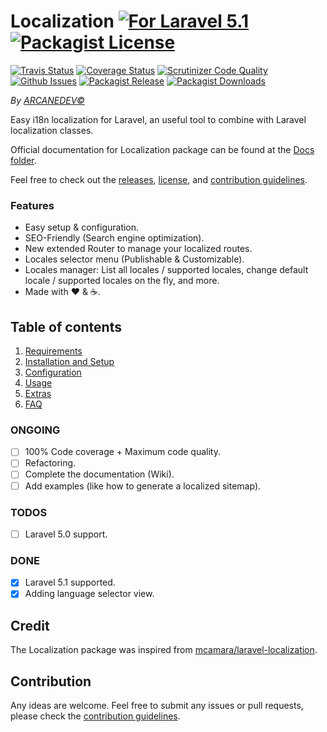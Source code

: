 Localization [![For Laravel 5.1][badge_laravel]](https://github.com/ARCANEDEV/LogViewer#logviewer) [![Packagist License][badge_license]](https://github.com/ARCANEDEV/Localization/blob/master/LICENSE.md)
==============
[![Travis Status][badge_build]](https://travis-ci.org/ARCANEDEV/Localization)
[![Coverage Status][badge_coverage]](https://scrutinizer-ci.com/g/ARCANEDEV/Localization/?branch=master)
[![Scrutinizer Code Quality][badge_quality]](https://scrutinizer-ci.com/g/ARCANEDEV/Localization/?branch=master)
[![Github Issues][badge_issues]](https://github.com/ARCANEDEV/Localization/issues)
[![Packagist Release][badge_release]](https://packagist.org/packages/arcanedev/localization)
[![Packagist Downloads][badge_downloads]](https://packagist.org/packages/arcanedev/localization)

[badge_laravel]:   https://img.shields.io/badge/for%20Laravel-5.1-orange.svg?style=flat-square
[badge_license]:   http://img.shields.io/packagist/l/arcanedev/localization.svg?style=flat-square
[badge_build]:     http://img.shields.io/travis/ARCANEDEV/Localization.svg?style=flat-square
[badge_coverage]:  https://img.shields.io/scrutinizer/coverage/g/ARCANEDEV/Localization.svg?style=flat-square
[badge_quality]:   https://img.shields.io/scrutinizer/g/ARCANEDEV/Localization.svg?style=flat-square
[badge_issues]:    http://img.shields.io/github/issues/ARCANEDEV/Localization.svg?style=flat-square
[badge_release]:   https://img.shields.io/packagist/v/arcanedev/localization.svg?style=flat-square
[badge_downloads]: https://img.shields.io/packagist/dt/arcanedev/localization.svg?style=flat-square

*By [ARCANEDEV&copy;](http://www.arcanedev.net/)*

Easy i18n localization for Laravel, an useful tool to combine with Laravel localization classes.

Official documentation for Localization package can be found at the [Docs folder](_docs).

Feel free to check out the [releases](https://github.com/ARCANEDEV/Localization/releases), [license](https://github.com/ARCANEDEV/Localization/blob/master/LICENSE.md), and [contribution guidelines](https://github.com/ARCANEDEV/Localization/blob/master/CONTRIBUTING.md).
  
### Features

  * Easy setup & configuration.
  * SEO-Friendly (Search engine optimization). 
  * New extended Router to manage your localized routes.
  * Locales selector menu (Publishable & Customizable).
  * Locales manager: List all locales / supported locales, change default locale / supported locales on the fly, and more.
  * Made with :heart: &amp; :coffee:.
  
## Table of contents

1. [Requirements](https://github.com/ARCANEDEV/Localization/wiki/1.-Requirements)
2. [Installation and Setup](https://github.com/ARCANEDEV/Localization/wiki/2.-Installation-and-Setup)
3. [Configuration](https://github.com/ARCANEDEV/Localization/wiki/3.-Configuration)
4. [Usage](https://github.com/ARCANEDEV/Localization/wiki/4.-Usage)
5. [Extras](https://github.com/ARCANEDEV/Localization/wiki/5.-Extras)
6. [FAQ](https://github.com/ARCANEDEV/Localization/wiki/6.-FAQ)

### ONGOING

  - [ ] 100% Code coverage + Maximum code quality.
  - [ ] Refactoring.
  - [ ] Complete the documentation (Wiki).
  - [ ] Add examples (like how to generate a localized sitemap).

### TODOS

  - [ ] Laravel 5.0 support.

### DONE

  - [x] Laravel 5.1 supported.
  - [x] Adding language selector view.
  
## Credit

The Localization package was inspired from [mcamara/laravel-localization](https://github.com/mcamara/laravel-localization).

## Contribution

Any ideas are welcome. Feel free to submit any issues or pull requests, please check the [contribution guidelines](https://github.com/ARCANEDEV/Localization/blob/master/CONTRIBUTING.md).
